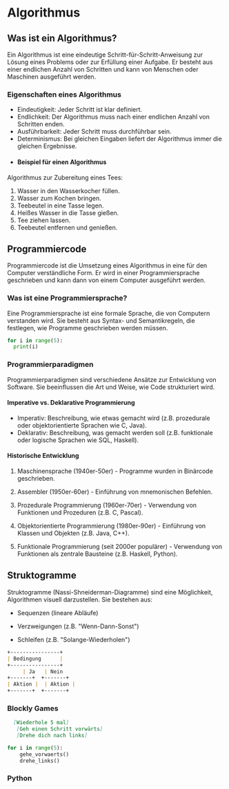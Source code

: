 # Algorithmus
## Was ist ein Algorithmus?
Ein Algorithmus ist eine eindeutige Schritt-für-Schritt-Anweisung zur Lösung eines Problems oder zur Erfüllung einer Aufgabe. Er besteht aus einer endlichen Anzahl von Schritten und kann von Menschen oder Maschinen ausgeführt werden.
### Eigenschaften eines Algorithmus
- Eindeutigkeit: Jeder Schritt ist klar definiert.
- Endlichkeit: Der Algorithmus muss nach einer endlichen Anzahl von Schritten enden.
- Ausführbarkeit: Jeder Schritt muss durchführbar sein.
- Determinismus: Bei gleichen Eingaben liefert der Algorithmus immer die gleichen Ergebnisse.
- #### Beispiel für einen Algorithmus
Algorithmus zur Zubereitung eines Tees:
1. Wasser in den Wasserkocher füllen.
2. Wasser zum Kochen bringen.
3. Teebeutel in eine Tasse legen.
4. Heißes Wasser in die Tasse gießen.
5. Tee ziehen lassen.
6. Teebeutel entfernen und genießen.

## Programmiercode
Programmiercode ist die Umsetzung eines Algorithmus in eine für den Computer verständliche Form. Er wird in einer Programmiersprache geschrieben und kann dann von einem Computer ausgeführt werden.
### Was ist eine Programmiersprache?
Eine Programmiersprache ist eine formale Sprache, die von Computern verstanden wird. Sie besteht aus Syntax- und Semantikregeln, die festlegen, wie Programme geschrieben werden müssen.
```python
for i in range(5):
  print(i)
```
### Programmierparadigmen
Programmierparadigmen sind verschiedene Ansätze zur Entwicklung von Software. Sie beeinflussen die Art und Weise, wie Code strukturiert wird.
#### Imperative vs. Deklarative Programmierung
- Imperativ: Beschreibung, wie etwas gemacht wird (z.B. prozedurale oder objektorientierte Sprachen wie C, Java).
- Deklarativ: Beschreibung, was gemacht werden soll (z.B. funktionale oder logische Sprachen wie SQL, Haskell).
#### Historische Entwicklung
1. Maschinensprache (1940er-50er) - Programme wurden in Binärcode geschrieben.

2. Assembler (1950er-60er) - Einführung von mnemonischen Befehlen.

3. Prozedurale Programmierung (1960er-70er) - Verwendung von Funktionen und Prozeduren (z.B. C, Pascal).

4. Objektorientierte Programmierung (1980er-90er) - Einführung von Klassen und Objekten (z.B. Java, C++).

5. Funktionale Programmierung (seit 2000er populärer) - Verwendung von Funktionen als zentrale Bausteine (z.B. Haskell, Python).

## Struktogramme
Struktogramme (Nassi-Shneiderman-Diagramme) sind eine Möglichkeit, Algorithmen visuell darzustellen. Sie bestehen aus:

- Sequenzen (lineare Abläufe)

- Verzweigungen (z.B. "Wenn-Dann-Sonst")

- Schleifen (z.B. "Solange-Wiederholen")
```markdown
+----------------+
| Bedingung      |
+----------------+
     | Ja   | Nein
+-------+  +-------+
| Aktion |  | Aktion |
+-------+  +-------+
```
### Blockly Games
```markdown
  [Wiederhole 5 mal]
   [Geh einen Schritt vorwärts]
   [Drehe dich nach links]
```
```python
for i in range(5):
    gehe_vorwaerts()
    drehe_links()
```

### Python


